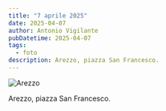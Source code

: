 ```yaml
---
title: "7 aprile 2025"
date: 2025-04-07
author: Antonio Vigilante
pubDatetime: 2025-04-07
tags: 
  - foto
description: Arezzo, piazza San Francesco.
---
```


![Arezzo](/images/2025-04-07-Arezzo.jpg)

Arezzo, piazza San Francesco.
